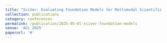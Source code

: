 ```yaml
---
title: "SciVer: Evaluating Foundation Models for Multimodal Scientific Claim Verification"
collection: publications
category: conferences
permalink: /publication/2025-05-01-sciver-foundation-models
venue: 'ACL 2025'
paperurl: '#'
---
```

